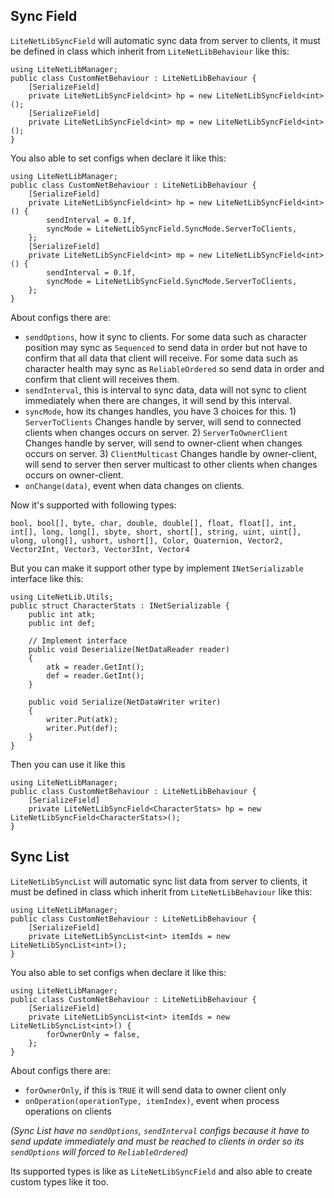 ## Sync Field

`LiteNetLibSyncField` will automatic sync data from server to clients, it must be defined in class which inherit from `LiteNetLibBehaviour` like this:

```
using LiteNetLibManager;
public class CustomNetBehaviour : LiteNetLibBehaviour {
    [SerializeField]
    private LiteNetLibSyncField<int> hp = new LiteNetLibSyncField<int>();
    [SerializeField]
    private LiteNetLibSyncField<int> mp = new LiteNetLibSyncField<int>();
}
```

You also able to set configs when declare it like this:

```
using LiteNetLibManager;
public class CustomNetBehaviour : LiteNetLibBehaviour {
    [SerializeField]
    private LiteNetLibSyncField<int> hp = new LiteNetLibSyncField<int>() { 
        sendInterval = 0.1f,
        syncMode = LiteNetLibSyncField.SyncMode.ServerToClients,
    };
    [SerializeField]
    private LiteNetLibSyncField<int> mp = new LiteNetLibSyncField<int>() { 
        sendInterval = 0.1f,
        syncMode = LiteNetLibSyncField.SyncMode.ServerToClients,
    };
}
```

About configs there are:

- `sendOptions`, how it sync to clients. For some data such as character position may sync as `Sequenced` to send data in order but not have to confirm that all data that client will receive. For some data such as character health may sync as `ReliableOrdered` so send data in order and confirm that client will receives them.
- `sendInterval`, this is interval to sync data, data will not sync to client immediately when there are changes, it will send by this interval.
- `syncMode`, how its changes handles, you have 3 choices for this. 1) `ServerToClients` Changes handle by server, will send to connected clients when changes occurs on server. 2) `ServerToOwnerClient` Changes handle by server, will send to owner-client when changes occurs on server. 3) `ClientMulticast` Changes handle by owner-client, will send to server then server multicast to other clients when changes occurs on owner-client.
- `onChange(data)`, event when data changes on clients.


Now it's supported with following types:

```
bool, bool[], byte, char, double, double[], float, float[], int, int[], long, long[], sbyte, short, short[], string, uint, uint[], ulong, ulong[], ushort, ushort[], Color, Quaternion, Vector2, Vector2Int, Vector3, Vector3Int, Vector4
```

But you can make it support other type by implement `INetSerializable` interface like this:

```
using LiteNetLib.Utils;
public struct CharacterStats : INetSerializable {
    public int atk;
    public int def;

    // Implement interface
    public void Deserialize(NetDataReader reader)
    {
        atk = reader.GetInt();
        def = reader.GetInt();
    }

    public void Serialize(NetDataWriter writer)
    {
        writer.Put(atk);
        writer.Put(def);
    }
}
```

Then you can use it like this

```
using LiteNetLibManager;
public class CustomNetBehaviour : LiteNetLibBehaviour {
    [SerializeField]
    private LiteNetLibSyncField<CharacterStats> hp = new LiteNetLibSyncField<CharacterStats>();
}
```

## Sync List

`LiteNetLibSyncList` will automatic sync list data from server to clients, it must be defined in class which inherit from `LiteNetLibBehaviour` like this:

```
using LiteNetLibManager;
public class CustomNetBehaviour : LiteNetLibBehaviour {
    [SerializeField]
    private LiteNetLibSyncList<int> itemIds = new LiteNetLibSyncList<int>();
}
```

You also able to set configs when declare it like this:

```
using LiteNetLibManager;
public class CustomNetBehaviour : LiteNetLibBehaviour {
    [SerializeField]
    private LiteNetLibSyncList<int> itemIds = new LiteNetLibSyncList<int>() { 
        forOwnerOnly = false,
    };
}
```

About configs there are:

- `forOwnerOnly`, if this is `TRUE` it will send data to owner client only
- `onOperation(operationType, itemIndex)`, event when process operations on clients

*(Sync List have no `sendOptions`, `sendInterval` configs because it have to send update immediately and must be reached to clients in order so its `sendOptions` will forced to `ReliableOrdered`)*

Its supported types is like as `LiteNetLibSyncField` and also able to create custom types like it too.